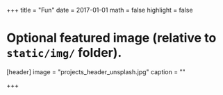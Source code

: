 +++
title = "Fun"
date = 2017-01-01
math = false
highlight = false

# Optional featured image (relative to `static/img/` folder).
[header]
image = "projects_header_unsplash.jpg"
caption = ""

+++

